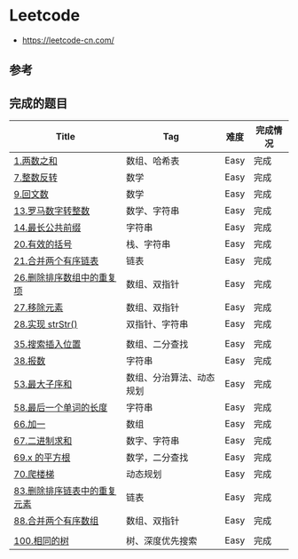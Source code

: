# Leetcode
- https://leetcode-cn.com/

## 参考

## 完成的题目

| Title                                                        | Tag                      | 难度 | 完成情况 |
| ------------------------------------------------------------ | ------------------------ | ---- | -------- |
| [1.两数之和](https://leetcode-cn.com/problems/two-sum/)      | 数组、哈希表             | Easy | 完成     |
| [7.整数反转](https://leetcode-cn.com/problems/reverse-integer) | 数学                     | Easy | 完成     |
| [9.回文数](https://leetcode-cn.com/problems/palindrome-number) | 数学                     | Easy | 完成     |
| [13.罗马数字转整数](https://leetcode-cn.com/problems/roman-to-integer) | 数学、字符串             | Easy | 完成     |
| [14.最长公共前缀](https://leetcode-cn.com/problems/longest-common-prefix) | 字符串                   | Easy | 完成     |
| [20.有效的括号](https://leetcode-cn.com/problems/valid-parentheses) | 栈、字符串               | Easy | 完成     |
| [21.合并两个有序链表](https://leetcode-cn.com/problems/merge-two-sorted-lists) | 链表                     | Easy | 完成     |
| [26.删除排序数组中的重复项](https://leetcode-cn.com/problems/remove-duplicates-from-sorted-array) | 数组、双指针             | Easy | 完成     |
| [27.移除元素](https://leetcode-cn.com/problems/remove-element) | 数组、双指针             | Easy | 完成     |
| [28.实现 strStr()](https://leetcode-cn.com/problems/implement-strstr) | 双指针、字符串           | Easy | 完成     |
|                                                              |                          |      |          |
| [35.搜索插入位置](https://leetcode-cn.com/problems/search-insert-position/) | 数组、二分查找           | Easy | 完成     |
| [38.报数](https://leetcode-cn.com/problems/count-and-say)    | 字符串                   | Easy | 完成     |
| [53.最大子序和](https://leetcode-cn.com/problems/maximum-subarray) | 数组、分治算法、动态规划 | Easy | 完成     |
| [58.最后一个单词的长度](https://leetcode-cn.com/problems/length-of-last-word/) | 字符串                   | Easy | 完成     |
| [66.加一](https://leetcode-cn.com/problems/plus-one)         | 数组                     | Easy | 完成     |
| [67.二进制求和](https://leetcode-cn.com/problems/add-binary) | 数字、字符串             | Easy | 完成     |
| [69.x 的平方根](https://leetcode-cn.com/problems/sqrtx)      | 数学，二分查找           | Easy | 完成     |
| [70.爬楼梯](https://leetcode-cn.com/problems/climbing-stairs) | 动态规划                 | Easy | 完成     |
| [83.删除排序链表中的重复元素](https://leetcode-cn.com/problems/remove-duplicates-from-sorted-list) | 链表                     | Easy | 完成     |
| [88.合并两个有序数组](https://leetcode-cn.com/problems/merge-sorted-array) | 数组、双指针             | Easy | 完成     |
|                                                              |                          |      |          |
| [100.相同的树](https://leetcode-cn.com/problems/same-tree/)  | 树、深度优先搜索         | Easy | 完成     |

